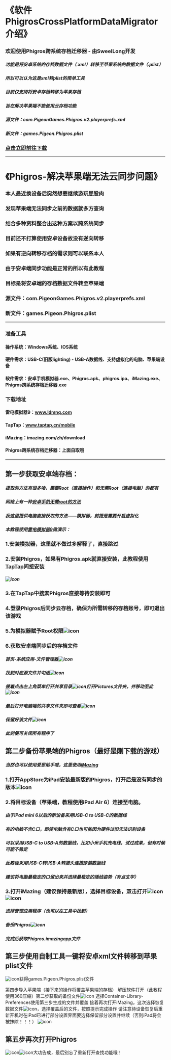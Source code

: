 # 《软件PhigrosCrossPlatformDataMigrator介绍》
### 欢迎使用Phigros跨系统存档迁移器 - 由SweelLong开发
##### 功能是将安卓系统的存档数据文件（*.xml）转移至苹果系统的数据文件（*.plist）
##### 所以可以认为这是xml转plist的简单工具
##### 目前仅支持将安卓存档转移为苹果存档
##### 旨在解决苹果端不能使用云存档功能

##### 源文件：com.PigeonGames.Phigros.v2.playerprefs.xml
##### 新文件：games.Pigeon.Phigros.plist

### [点击立即前往下载](https://github.com/SweelLong/PhigrosCrossPlatformDataMigrator/releases/tag/v2.0.0.0)
---

# 《Phigros-解决苹果端无法云同步问题》

### 本人最近换设备后突然想要继续游玩屁股肉
### 发现苹果端无法同步之前的数据就多方查询
### 结合多种资料整合出这种方案以跨系统同步
### 目前还不打算使用安卓设备故没有逆向转移
### 如果有逆向转移存档的需求则可以联系本人
### 由于安卓端同步功能是正常的所以有此教程
### 目标是将安卓端的存档数据文件转至苹果端
### 源文件：com.PigeonGames.Phigros.v2.playerprefs.xml
### 新文件：games.Pigeon.Phigros.plist
---
### 准备工具
#### 操作系统：Windows系统、IOS系统
#### 硬件需求：USB-C(旧版lighting) - USB-A数据线、支持虚拟化的电脑、苹果端设备
#### 软件需求：安卓手机模拟器.exe、Phigros.apk、phigros.ipa、iMazing.exe、Phigros跨系统存档迁移器.exe
### 下载地址
#### 雷电模拟器9：www.ldmnq.com
#### TapTap：www.taptap.cn/mobile
#### iMazing：imazing.com/zh/download
#### Phigros跨系统存档迁移器：上面自取哦
---
## 第一步获取安卓端存档：
##### 提取的方法有很多哈，需要Root（直接操作）和无需Root（连接电脑）的都有
##### 网络上有一种[安卓手机无需root的方法](https://docs.qq.com/doc/DZm9FSUZSRUZBekhB)
##### 我这里提供电脑直接获取的方法——模拟器，前提是需要开启虚拟化
##### 本教程使用[雷电模拟器9](https://www.ldmnq.com)做演示：
### 1.安装模拟器，这里就不做过多解释了，直接跳过
### 2.安装Phigros，如果有Phigros.apk就直接安装，此教程使用[TapTap](https://www.taptap.cn/mobile)间接安装
##### ![icon](https://github.com/SweelLong/PhigrosCrossPlatformDataMigrator/blob/main/Phigros-%E8%A7%A3%E5%86%B3%E8%8B%B9%E6%9E%9C%E7%AB%AF%E6%97%A0%E6%B3%95%E4%BA%91%E5%90%8C%E6%AD%A5%E9%97%AE%E9%A2%98/1.png)
### 3.在TapTap中搜索Phigros直接等待安装即可
### 4.登录Phigros后同步云存档，确保为所需转移的存档账号，即可退出该游戏
### 5.为模拟器赋予Root权限![icon](https://github.com/SweelLong/PhigrosCrossPlatformDataMigrator/blob/main/Phigros-%E8%A7%A3%E5%86%B3%E8%8B%B9%E6%9E%9C%E7%AB%AF%E6%97%A0%E6%B3%95%E4%BA%91%E5%90%8C%E6%AD%A5%E9%97%AE%E9%A2%98/2.png)
### 6.获取安卓端同步后的存档文件 
##### 首页-系统应用-文件管理器![icon](https://github.com/SweelLong/PhigrosCrossPlatformDataMigrator/blob/main/Phigros-%E8%A7%A3%E5%86%B3%E8%8B%B9%E6%9E%9C%E7%AB%AF%E6%97%A0%E6%B3%95%E4%BA%91%E5%90%8C%E6%AD%A5%E9%97%AE%E9%A2%98/3.png)
##### 找到对应源文件并勾选![icon](https://github.com/SweelLong/PhigrosCrossPlatformDataMigrator/blob/main/Phigros-%E8%A7%A3%E5%86%B3%E8%8B%B9%E6%9E%9C%E7%AB%AF%E6%97%A0%E6%B3%95%E4%BA%91%E5%90%8C%E6%AD%A5%E9%97%AE%E9%A2%98/4.png)
##### 接着点击左上角菜单打开共享目录![icon](https://github.com/SweelLong/PhigrosCrossPlatformDataMigrator/blob/main/Phigros-%E8%A7%A3%E5%86%B3%E8%8B%B9%E6%9E%9C%E7%AB%AF%E6%97%A0%E6%B3%95%E4%BA%91%E5%90%8C%E6%AD%A5%E9%97%AE%E9%A2%98/5.png)打开Pictures文件夹，并移动至此![icon](https://github.com/SweelLong/PhigrosCrossPlatformDataMigrator/blob/main/Phigros-%E8%A7%A3%E5%86%B3%E8%8B%B9%E6%9E%9C%E7%AB%AF%E6%97%A0%E6%B3%95%E4%BA%91%E5%90%8C%E6%AD%A5%E9%97%AE%E9%A2%98/6.png)
##### 最后打开电脑端的共享文件夹即可查看![icon](https://github.com/SweelLong/PhigrosCrossPlatformDataMigrator/blob/main/Phigros-%E8%A7%A3%E5%86%B3%E8%8B%B9%E6%9E%9C%E7%AB%AF%E6%97%A0%E6%B3%95%E4%BA%91%E5%90%8C%E6%AD%A5%E9%97%AE%E9%A2%98/7.png)
##### 保留好该文件![icon](https://github.com/SweelLong/PhigrosCrossPlatformDataMigrator/blob/main/Phigros-%E8%A7%A3%E5%86%B3%E8%8B%B9%E6%9E%9C%E7%AB%AF%E6%97%A0%E6%B3%95%E4%BA%91%E5%90%8C%E6%AD%A5%E9%97%AE%E9%A2%98/8.png)
##### 此刻便可关闭所有程序了

## 第二步备份苹果端的Phigros（最好是刚下载的游戏）
##### 当然也可以使用爱思助手啦，这里使用[iMazing](https://imazing.com/zh/download)
### 1.打开AppStore为iPad安装最新版的Phigros，打开后是没有同步的版本![icon](https://github.com/SweelLong/PhigrosCrossPlatformDataMigrator/blob/main/Phigros-%E8%A7%A3%E5%86%B3%E8%8B%B9%E6%9E%9C%E7%AB%AF%E6%97%A0%E6%B3%95%E4%BA%91%E5%90%8C%E6%AD%A5%E9%97%AE%E9%A2%98/9.png)
### 2.将目标设备（苹果端，教程使用iPad Air 6）连接至电脑。
##### 由于iPad mini 6以后的新设备采用USB-C to USB-C的数据线
##### 有的电脑不含C口，即使电脑含有C口也可能因为硬件过旧无法识别设备
##### 可以采用USB-C to USB-A的数据线，比如小米手机充电线，试过成果，但有时候可能不稳定
##### 此教程采用USB-C转USB-A转接头连接原装数据线
##### 建议将电脑最稳定的口留出来并选择最稳定的插线姿势（有点玄学）
### 3.打开iMazing（建议保持最新版），选择目标设备，双击打开![icon](https://github.com/SweelLong/PhigrosCrossPlatformDataMigrator/blob/main/Phigros-%E8%A7%A3%E5%86%B3%E8%8B%B9%E6%9E%9C%E7%AB%AF%E6%97%A0%E6%B3%95%E4%BA%91%E5%90%8C%E6%AD%A5%E9%97%AE%E9%A2%98/10.png)![icon](https://github.com/SweelLong/PhigrosCrossPlatformDataMigrator/blob/main/Phigros-%E8%A7%A3%E5%86%B3%E8%8B%B9%E6%9E%9C%E7%AB%AF%E6%97%A0%E6%B3%95%E4%BA%91%E5%90%8C%E6%AD%A5%E9%97%AE%E9%A2%98/11.png)
##### 选择管理应用程序（也可以在工具中找到）
##### 备份Phigros![icon](https://github.com/SweelLong/PhigrosCrossPlatformDataMigrator/blob/main/Phigros-%E8%A7%A3%E5%86%B3%E8%8B%B9%E6%9E%9C%E7%AB%AF%E6%97%A0%E6%B3%95%E4%BA%91%E5%90%8C%E6%AD%A5%E9%97%AE%E9%A2%98/12.png)
##### 完成后获取Phigros.imazingapp文件

## 第三步使用自制工具一键将安卓xml文件转移到苹果plist文件
![icon](https://github.com/SweelLong/PhigrosCrossPlatformDataMigrator/blob/main/Phigros-%E8%A7%A3%E5%86%B3%E8%8B%B9%E6%9E%9C%E7%AB%AF%E6%97%A0%E6%B3%95%E4%BA%91%E5%90%8C%E6%AD%A5%E9%97%AE%E9%A2%98/13.png)获得games.Pigeon.Phigros.plist文件

第四步导入苹果端（接下来的操作将覆盖苹果端的存档）
解压软件打开（此教程使用360压缩）第二步获取的备份文件![icon](https://github.com/SweelLong/PhigrosCrossPlatformDataMigrator/blob/main/Phigros-%E8%A7%A3%E5%86%B3%E8%8B%B9%E6%9E%9C%E7%AB%AF%E6%97%A0%E6%B3%95%E4%BA%91%E5%90%8C%E6%AD%A5%E9%97%AE%E9%A2%98/14.png)
选择Container-Library-Preferences使用第三步生成的文件并覆盖
接着再次打开iMazing，这次选择恢复数据文件![icon](https://github.com/SweelLong/PhigrosCrossPlatformDataMigrator/blob/main/Phigros-%E8%A7%A3%E5%86%B3%E8%8B%B9%E6%9E%9C%E7%AB%AF%E6%97%A0%E6%B3%95%E4%BA%91%E5%90%8C%E6%AD%A5%E9%97%AE%E9%A2%98/15.png)，选择覆盖后的文件，按照提示完成操作
请注意待设备恢复后重新开机时在iPad已进行部分设置界面要选择保留部分设置并继续（否则iPad将会被抹除！！！）
![icon](https://github.com/SweelLong/PhigrosCrossPlatformDataMigrator/blob/main/Phigros-%E8%A7%A3%E5%86%B3%E8%8B%B9%E6%9E%9C%E7%AB%AF%E6%97%A0%E6%B3%95%E4%BA%91%E5%90%8C%E6%AD%A5%E9%97%AE%E9%A2%98/16.png)

## 第五步再次打开Phigros
![icon](https://github.com/SweelLong/PhigrosCrossPlatformDataMigrator/blob/main/Phigros-%E8%A7%A3%E5%86%B3%E8%8B%B9%E6%9E%9C%E7%AB%AF%E6%97%A0%E6%B3%95%E4%BA%91%E5%90%8C%E6%AD%A5%E9%97%AE%E9%A2%98/17.png)![icon](https://github.com/SweelLong/PhigrosCrossPlatformDataMigrator/blob/main/Phigros-%E8%A7%A3%E5%86%B3%E8%8B%B9%E6%9E%9C%E7%AB%AF%E6%97%A0%E6%B3%95%E4%BA%91%E5%90%8C%E6%AD%A5%E9%97%AE%E9%A2%98/18.png)大功告成，最后别忘了重新打开查找功能哦！
